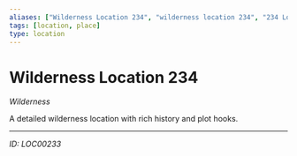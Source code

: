 ```yaml
---
aliases: ["Wilderness Location 234", "wilderness location 234", "234 Location Wilderness"]
tags: [location, place]
type: location
---
```


# Wilderness Location 234

*Wilderness*

A detailed wilderness location with rich history and plot hooks.

---
*ID: LOC00233*